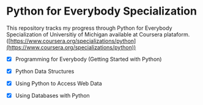 # Python for Everybody Specialization

This repository tracks my progress through Python for Everybody Specialization of Universitiy of Michigan available at Coursera plataform. ([https://www.coursera.org/specializations/python](https://www.coursera.org/specializations/python))

- [x] Programming for Everybody (Getting Started with Python)  
- [x] Python Data Structures  
- [x] Using Python to Access Web Data  
- [X] Using Databases with Python




